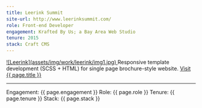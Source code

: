 ```yaml
---
title: Leerink Summit
site-url: http://www.leerinksummit.com/
role: Front-end Developer
engagement: Krafted By Us; a Bay Area Web Studio
tenure: 2015
stack: Craft CMS
---
```



<a href="{{ page.site-url }}" title="Visit {{ page.title }}" target="_blank">
  ![Leerink](assets/img/work/leerink/img1.jpg)
</a> 
Responsive template development (SCSS + HTML) for single page brochure-style website.  
<a href="{{ page.site-url }}" title="Visit {{ page.title }}" target="_blank">Visit {{ page.title }}</a>
<hr>
Engagement: {{ page.engagement }}  
Role: {{ page.role }}  
Tenure: {{ page.tenure }}  
Stack: {{ page.stack }}